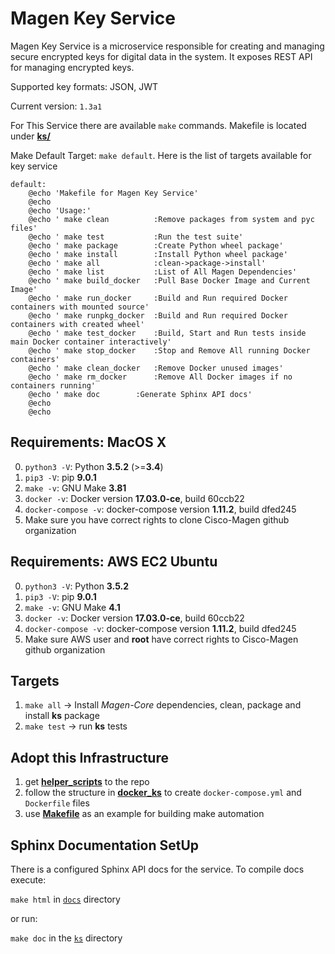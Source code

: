 # Magen Key Service

Magen Key Service is a microservice responsible for creating and managing secure encrypted keys for digital data in the system. It exposes REST API
for managing encrypted keys.

Supported key formats: JSON, JWT

Current version: ```1.3a1```

For This Service there are available ```make``` commands. Makefile is located under [**ks/**](ks)

Make Default Target: ```make default```. Here is the list of targets available for key service

```make
default:
	@echo 'Makefile for Magen Key Service'
	@echo
	@echo 'Usage:'
	@echo '	make clean    		:Remove packages from system and pyc files'
	@echo '	make test     		:Run the test suite'
	@echo '	make package  		:Create Python wheel package'
	@echo '	make install  		:Install Python wheel package'
	@echo '	make all      		:clean->package->install'
	@echo '	make list     		:List of All Magen Dependencies'
	@echo '	make build_docker 	:Pull Base Docker Image and Current Image'
	@echo '	make run_docker   	:Build and Run required Docker containers with mounted source'
	@echo '	make runpkg_docker	:Build and Run required Docker containers with created wheel'
	@echo '	make test_docker  	:Build, Start and Run tests inside main Docker container interactively'
	@echo '	make stop_docker  	:Stop and Remove All running Docker containers'
	@echo '	make clean_docker 	:Remove Docker unused images'
	@echo '	make rm_docker    	:Remove All Docker images if no containers running'
	@echo '	make doc		:Generate Sphinx API docs'
	@echo
	@echo
```

## Requirements: MacOS X
0. ```python3 -V```: Python **3.5.2** (>=**3.4**)
0. ```pip3 -V```: pip **9.0.1**
0. ```make -v```: GNU Make **3.81**
1. ```docker -v```: Docker version **17.03.0-ce**, build 60ccb22
2. ```docker-compose -v```: docker-compose version **1.11.2**, build dfed245
3. Make sure you have correct rights to clone Cisco-Magen github organization

## Requirements: AWS EC2 Ubuntu
0. ```python3 -V```: Python **3.5.2**
1. ```pip3 -V```: pip **9.0.1**
2. ```make -v```: GNU Make **4.1**
3. ```docker -v```: Docker version **17.03.0-ce**, build 60ccb22
4. ```docker-compose -v```: docker-compose version **1.11.2**, build dfed245
5. Make sure AWS user and **root** have correct rights to Cisco-Magen github organization

## Targets

1. ```make all```  -> Install *Magen-Core* dependencies, clean, package and install **ks** package
2. ```make test``` -> run **ks** tests

## Adopt this Infrastructure

1. get [**helper_scripts**](ks/helper_scripts) to the repo
2. follow the structure in [**docker_ks**](ks/docker_ks) to create ```docker-compose.yml``` and ```Dockerfile``` files
3. use [**Makefile**](ks/Makefile) as an example for building make automation

## Sphinx Documentation SetUp

There is a configured Sphinx API docs for the service. 
To compile docs execute: 

```make html``` in [```docs```](ks/docs) directory
    
or run:

```make doc``` in the [```ks```](ks) directory

